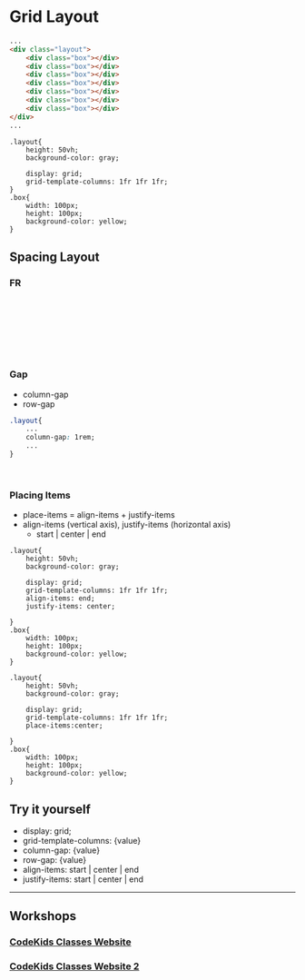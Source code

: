 # Grid Layout


```html
...
<div class="layout">
    <div class="box"></div>
    <div class="box"></div>
    <div class="box"></div>
    <div class="box"></div>
    <div class="box"></div>
    <div class="box"></div>
    <div class="box"></div>
</div>
...
```

```css{5-6}
.layout{
    height: 50vh;
    background-color: gray;

    display: grid;
    grid-template-columns: 1fr 1fr 1fr;
}
.box{
    width: 100px;
    height: 100px;
    background-color: yellow;
}
```

<lv01-Grid-Grid gridTemplateColumns="1fr 1fr 1fr" />

## Spacing Layout

### FR

<br>
<lv01-Grid-FR gridTemplateColumns="1fr 1fr 1fr" />

<br>
<lv01-Grid-FR gridTemplateColumns="2fr 1fr 1fr" />

<br>
<lv01-Grid-FR gridTemplateColumns="2fr 1fr 2fr" />

<br>
<lv01-Grid-FR gridTemplateColumns="1fr 3fr 1fr" />

<br>
<lv01-Grid-FR gridTemplateColumns="2fr 2fr 2fr" />

<br>

### Gap

- column-gap
- row-gap

```css
.layout{
    ...
    column-gap: 1rem;
    ...
}
```

<lv01-Grid-FR gridTemplateColumns="1fr 1fr 1fr" columnGap="1rem" />

<br>

### Placing Items
- place-items = align-items + justify-items
- align-items (vertical axis), justify-items (horizontal axis)
  - start | center | end

```css{7-8}
.layout{
    height: 50vh;
    background-color: gray;

    display: grid;
    grid-template-columns: 1fr 1fr 1fr;
    align-items: end;
    justify-items: center;
    
}
.box{
    width: 100px;
    height: 100px;
    background-color: yellow;
}
```

<lv01-Grid-Grid gridTemplateColumns="1fr 1fr 1fr" justifyItems="center" alignItems="end" />

```css{7}
.layout{
    height: 50vh;
    background-color: gray;

    display: grid;
    grid-template-columns: 1fr 1fr 1fr;
    place-items:center;
    
}
.box{
    width: 100px;
    height: 100px;
    background-color: yellow;
}
```

<lv01-Grid-GridPlaceItems gridTemplateColumns="1fr 1fr 1fr" placeItems="center" />

## Try it yourself
- display: grid;
- grid-template-columns: {value}
- column-gap: {value}
- row-gap: {value}
- align-items: start | center | end
- justify-items: start | center | end

<hr>

<lv01-Grid-Index/>

## Workshops

### [CodeKids Classes Website](./08-01.md)

### [CodeKids Classes Website 2](./08-02.md)

